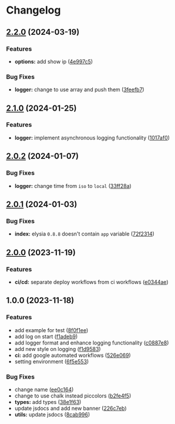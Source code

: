 # Changelog

## [2.2.0](https://github.com/PunGrumpy/logixlysia/compare/v2.1.0...v2.2.0) (2024-03-19)


### Features

* **options:** add show ip ([4e997c5](https://github.com/PunGrumpy/logixlysia/commit/4e997c557e9aef6046a93e0cab9fe11a87df3430))


### Bug Fixes

* **logger:** change to use array and push them ([3feefb7](https://github.com/PunGrumpy/logixlysia/commit/3feefb7a8dddc42c4eec54de40ab9dd8d5c70e70))

## [2.1.0](https://github.com/PunGrumpy/logixlysia/compare/v2.0.2...v2.1.0) (2024-01-25)


### Features

* **logger:** implement asynchronous logging functionality ([1017af0](https://github.com/PunGrumpy/logixlysia/commit/1017af0a28bd6121a85ec814a9177fd303c2572c))

## [2.0.2](https://github.com/PunGrumpy/logixlysia/compare/v2.0.1...v2.0.2) (2024-01-07)


### Bug Fixes

* **logger:** change time from `iso` to `local` ([33ff28a](https://github.com/PunGrumpy/logixlysia/commit/33ff28a4a41db1dda7ca224e4807bd2451b95985))

## [2.0.1](https://github.com/PunGrumpy/logixlysia/compare/v2.0.0...v2.0.1) (2024-01-03)


### Bug Fixes

* **index:** elysia `0.8.8` doesn't contain `app` variable ([72f2314](https://github.com/PunGrumpy/logixlysia/commit/72f2314adf392b2e5387bb731f1417bf689e2dd9))

## [2.0.0](https://github.com/PunGrumpy/logixlysia/compare/v1.0.0...v2.0.0) (2023-11-19)


### Features

* **ci/cd:** separate deploy workflows from ci workflows ([e0344ae](https://github.com/PunGrumpy/logixlysia/commit/e0344ae32f711d140b1c914164e8eb7a57181558))

## 1.0.0 (2023-11-18)


### Features

* add example for test ([8f0f1ee](https://github.com/PunGrumpy/logixlysia/commit/8f0f1ee01de5e5c639687bf0971f0347c3516ed0))
* add log on start ([f1adeb9](https://github.com/PunGrumpy/logixlysia/commit/f1adeb9c620b42a2639ea6f01fa3e0ebd583ee8f))
* add logger format and enhance logging functionality ([c0887e8](https://github.com/PunGrumpy/logixlysia/commit/c0887e8eed6142a476d2fd7eb343ef6933e26d31))
* add new style on logging ([f1d9583](https://github.com/PunGrumpy/logixlysia/commit/f1d95832eacd6528c23454b914c61e09b4c1b83a))
* **ci:** add google automated workflows ([526e069](https://github.com/PunGrumpy/logixlysia/commit/526e0695029b0235a268445fd1c72b267c030c13))
* setting environment ([6f5e553](https://github.com/PunGrumpy/logixlysia/commit/6f5e553744999c70de1d8fb1b42a5eb7b75d8798))


### Bug Fixes

* change name ([ee0c164](https://github.com/PunGrumpy/logixlysia/commit/ee0c1645be16a582c4df03874fdf0712e27a9e6a))
* change to use chalk instead piccolors ([b2fe4f5](https://github.com/PunGrumpy/logixlysia/commit/b2fe4f5a8dce51731e1729b9b0f2c7a15d280978))
* **types:** add types ([38e1f63](https://github.com/PunGrumpy/logixlysia/commit/38e1f63b4b92f4829772d638d45d7bad8182dbdc))
* update jsdocs and add new banner ([226c7eb](https://github.com/PunGrumpy/logixlysia/commit/226c7ebac504f661e58a9581c54e1937dfbea4a8))
* **utils:** update jsdocs ([8cab996](https://github.com/PunGrumpy/logixlysia/commit/8cab996e757d997d3a05183e85d4bfe684fdb11d))
